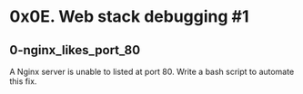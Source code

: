 # 0x0E. Web stack debugging #1

## 0-nginx_likes_port_80
A Nginx server is unable to listed at port 80. Write a bash script to automate this fix.
